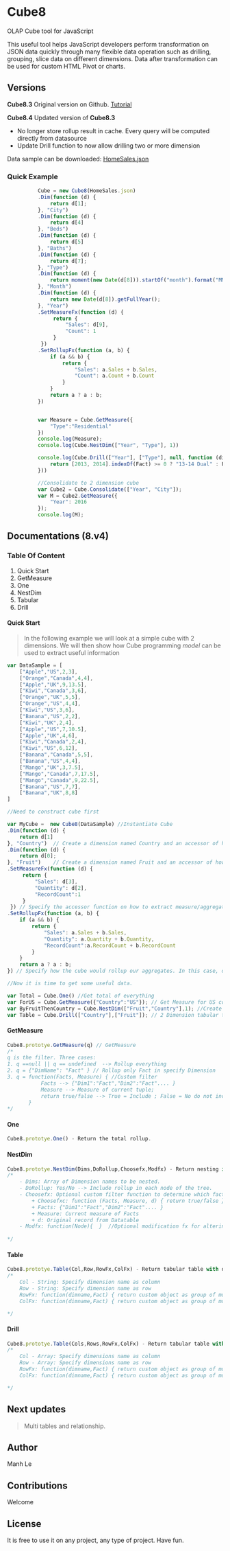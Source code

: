 ﻿# Cube8
OLAP Cube tool for JavaScript

This useful tool helps JavaScript developers perform transformation on JSON data quickly through many flexible data operation such as drilling, grouping, slice data on different dimensions. Data after transformation can be used for custom HTML Pivot or charts.

## Versions
**Cube8.3** Original version on Github. [Tutorial](http://www.8thdensity.com/Cube8/Html8Full)

**Cube8.4** Updated version of **Cube8.3**
- No longer store rollup result in cache. Every query will be computed directly from datasource
- Update Drill function to now allow drilling two or more dimension

Data sample can be downloaded: [HomeSales.json](http://www.8thdensity.com/Resources/SampleData/HomeSales.json)

### Quick Example
```javascript
          Cube = new Cube8(HomeSales.json)
          .Dim(function (d) {
              return d[1];
          }, "City")
          .Dim(function (d) {
              return d[4]
          }, "Beds")
          .Dim(function (d) {
              return d[5]
          }, "Baths")
          .Dim(function (d) {
              return d[7];
          }, "Type")
          .Dim(function (d) {
              return moment(new Date(d[8])).startOf("month").format("MM/DD/YYYY");
          }, "Month")
          .Dim(function (d) {
              return new Date(d[8]).getFullYear();
          }, "Year")
          .SetMeasureFx(function (d) {
               return {
                   "Sales": d[9],
                   "Count": 1
               }
           })
          .SetRollupFx(function (a, b) {
              if (a && b) {
                  return {
                      "Sales": a.Sales + b.Sales,
                      "Count": a.Count + b.Count
                  }
              }
              return a ? a : b;
          })


          var Measure = Cube.GetMeasure({
              "Type":"Residential"
          })
          console.log(Measure);
          console.log(Cube.NestDim(["Year", "Type"], 1))

          console.log(Cube.Drill(["Year"], ["Type"], null, function (dim, Fact) {
              return [2013, 2014].indexOf(Fact) >= 0 ? "13-14 Dual" : Fact;
          }))

          //Consolidate to 2 dimension cube
          var Cube2 = Cube.Consolidate(["Year", "City"]);
          var M = Cube2.GetMeasure({
              "Year": 2016
          });
          console.log(M);
```

## Documentations (8.v4)
### Table Of Content
1. Quick Start
2. GetMeasure
3. One
4. NestDim
5. Tabular
6. Drill

#### Quick Start
>In the following example we will look at a simple cube with 2 dimensions. We will then show how Cube programming *model* can be used to extract useful information

```javascript
var DataSample = [
    ["Apple","US",2,3],
    ["Orange","Canada",4,4],
    ["Apple","UK",9,13.5],
    ["Kiwi","Canada",3,6],
    ["Orange","UK",5,5],
    ["Orange","US",4,4],
    ["Kiwi","US",3,6],
    ["Banana","US",2,2],
    ["Kiwi","UK",2,4],
    ["Apple","US",7,10.5],
    ["Apple","UK",4,6],
    ["Kiwi","Canada",2,4],
    ["Kiwi","US",6,12],
    ["Banana","Canada",5,5],
    ["Banana","US",4,4],
    ["Mango","UK",3,7.5],
    ["Mango","Canada",7,17.5],
    ["Mango","Canada",9,22.5],
    ["Banana","US",7,7],
    ["Banana","UK",8,8]
]

//Need to construct cube first

var MyCube =  new Cube8(DataSample) //Instantiate Cube
.Dim(function (d) { 
    return d[1]
}, "Country")  // Create a dimension named Country and an accessor of how to get the fact
.Dim(function (d) {
    return d[0];
}, "Fruit")    // Create a dimension named Fruit and an accessor of how to get the fact              
.SetMeasureFx(function (d) {
     return {
         "Sales": d[3],
         "Quantity": d[2],
         "RecordCount":1
     }
 }) // Specify the accessor function on how to extract measure/aggregates
.SetRollupFx(function (a, b) {
    if (a && b) {
        return {
            "Sales": a.Sales + b.Sales,
            "Quantity": a.Quantity + b.Quantity,
            "RecordCount":a.RecordCount + b.RecordCount
        }
    }
    return a ? a : b;
}) // Specify how the cube would rollup our aggregates. In this case, our rollup function perform summation.

//Now it is time to get some useful data.

var Total = Cube.One() //Get total of everything
var ForUS = Cube.GetMeasure({"Country":"US"}); // Get Measure for US country
var ByFruitThenCountry = Cube.NestDim(["Fruit","Country"],1); //Create TreeGroup by nesting 2 dimensions
var Table = Cube.Drill(["Country"],["Fruit"]); // 2 Dimension tabular table with Countr as column and Fruit as row

```

#### GetMeasure
```javascript
Cube8.prototye.GetMeasure(q) // GetMeasure 
/*
q is the filter. Three cases:
1. q ==null || q == undefined  --> Rollup everything
2. q = {"DimName": "Fact" } // Rollup only Fact in specify Dimension
3. q = function(Facts, Measure) { //Custom filter
           Facts --> {"Dim1":"Fact","Dim2":"Fact".... } 
           Measure --> Measure of current tuple;
           return true/false --> True = Include ; False = No do not include in the measure rollup
       } 
*/
```

#### One
```javascript
Cube8.prototye.One() - Return the total rollup.
```

#### NestDim
```javascript
Cube8.prototye.NestDim(Dims,DoRollup,Choosefx,Modfx) - Return nesting in tree form.
/*
    - Dims: Array of Dimension names to be nested.
    - DoRollup: Yes/No --> Include rollup in each node of the tree.
    - Choosefx: Optional custom filter function to determine which fact should be included in the tree
        + Choosefxc: function (Facts, Measure, d) { return true/false } 
        + Facts: {"Dim1":"Fact","Dim2":"Fact".... } 
        + Measure: Current measure of Facts
        + d: Original record from Datatable
    - Modfx: function(Node){  }  //Optional modification fx for altering or adding extra data to tree node.
    
*/
```

#### Table
```javascript
Cube8.prototye.Table(Col,Row,RowFx,ColFx) - Return tabular table with one dimension as column and one dimension as Row
/*
    Col - String: Specify dimension name as column
    Row - String: Specify dimension name as row
    RowFx: function(dimname,Fact) { return custom object as group of multuple facts } optional
    ColFx: function(dimname,Fact) { return custom object as group of multuple facts}  optional

*/
```

#### Drill
```javascript
Cube8.prototye.Table(Cols,Rows,RowFx,ColFx) - Return tabular table with one dimension as column and one dimension as Row
/*
    Col - Array: Specify dimensions name as column
    Row - Array: Specify dimensions name as row
    RowFx: function(dimname,Fact) { return custom object as group of multuple facts } optional
    ColFx: function(dimname,Fact) { return custom object as group of multuple facts}  optional

*/
```


## Next updates
>Multi tables and relationship.

## Author
Manh Le
## Contributions
Welcome
## License
It is free to use it on any project, any type of project. Have fun.
